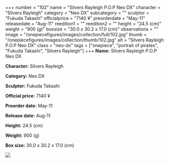 +++
number = "102"
name = "Silvers Rayleigh P.O.P Neo DX"
character = "Silvers Rayleigh"
category = "Neo DX"
subcategory = ""
sculptor = "Fukuda Takashi"
officialprice = "7140 ¥"
preorderdate = "May-11"
releasedate = "Aug-11"
reedition1 = ""
reedition2 = ""
height = "24.5 (cm)"
weight = "900 (g)"
boxsize = "30.0 x 30.2 x 17.0 (cm)"
observations = ""
image = "/onepiecefigures/images/collection/full/102.jpg"
thumb = "/onepiecefigures/images/collection/thumb/102.jpg"
alt = "Silvers Rayleigh P.O.P Neo DX"
class = "neo-dx"
tags = ["onepiece", "portrait of pirates", "Fukuda Takashi", "Silvers Rayleigh"]
+++
**Name:** Silvers Rayleigh P.O.P Neo DX

**Character:** Silvers Rayleigh

**Category:** Neo DX 

**Sculptor:** Fukuda Takashi

**Official price:** 7140 ¥

**Preorder date:** May-11

**Release date:** Aug-11

**Height:** 24.5 (cm)

**Weight:** 900 (g)

**Box size:** 30.0 x 30.2 x 17.0 (cm)

<img src="/onepiecefigures/images/collection/thumb/102.jpg">
